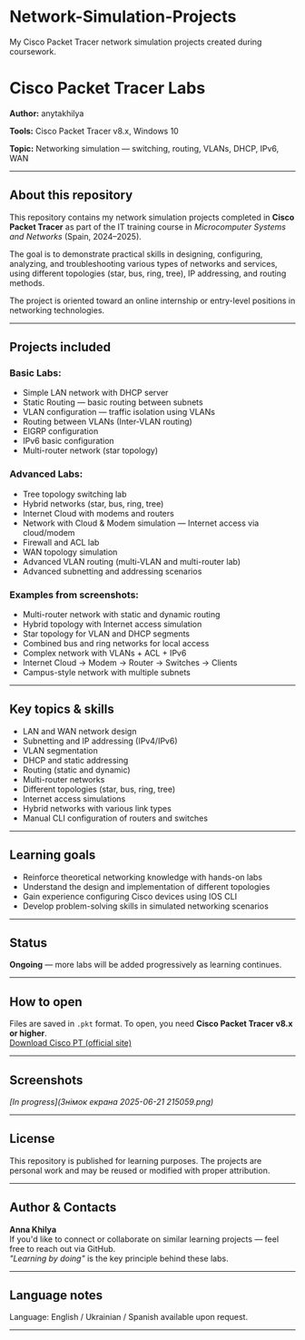 # Network-Simulation-Projects
My Cisco Packet Tracer network simulation projects created during coursework.

# Cisco Packet Tracer Labs  
**Author:** anytakhilya  

**Tools:** Cisco Packet Tracer v8.x, Windows 10  

**Topic:** Networking simulation — switching, routing, VLANs, DHCP, IPv6, WAN  

---

## About this repository

This repository contains my network simulation projects completed in **Cisco Packet Tracer** as part of the IT training course in *Microcomputer Systems and Networks* (Spain, 2024–2025).

The goal is to demonstrate practical skills in designing, configuring, analyzing, and troubleshooting various types of networks and services, using different topologies (star, bus, ring, tree), IP addressing, and routing methods.

The project is oriented toward an online internship or entry-level positions in networking technologies.

---

## Projects included

### Basic Labs:
- Simple LAN network with DHCP server
- Static Routing — basic routing between subnets
- VLAN configuration — traffic isolation using VLANs
- Routing between VLANs (Inter-VLAN routing)
- EIGRP configuration
- IPv6 basic configuration
- Multi-router network (star topology)

### Advanced Labs:
- Tree topology switching lab
- Hybrid networks (star, bus, ring, tree)
- Internet Cloud with modems and routers
- Network with Cloud & Modem simulation — Internet access via cloud/modem
- Firewall and ACL lab
- WAN topology simulation
- Advanced VLAN routing (multi-VLAN and multi-router lab)
- Advanced subnetting and addressing scenarios

### Examples from screenshots:
- Multi-router network with static and dynamic routing
- Hybrid topology with Internet access simulation
- Star topology for VLAN and DHCP segments
- Combined bus and ring networks for local access
- Complex network with VLANs + ACL + IPv6
- Internet Cloud → Modem → Router → Switches → Clients
- Campus-style network with multiple subnets

---

## Key topics & skills
- LAN and WAN network design
- Subnetting and IP addressing (IPv4/IPv6)
- VLAN segmentation
- DHCP and static addressing
- Routing (static and dynamic)
- Multi-router networks
- Different topologies (star, bus, ring, tree)
- Internet access simulations
- Hybrid networks with various link types
- Manual CLI configuration of routers and switches

---

## Learning goals
- Reinforce theoretical networking knowledge with hands-on labs
- Understand the design and implementation of different topologies
- Gain experience configuring Cisco devices using IOS CLI
- Develop problem-solving skills in simulated networking scenarios

---

## Status
**Ongoing** — more labs will be added progressively as learning continues.

---

## How to open
Files are saved in `.pkt` format. To open, you need **Cisco Packet Tracer v8.x or higher**.  
[Download Cisco PT (official site)](https://skillsforall.com/course/packet-tracer-introduction)

---

## Screenshots
_[In progress](Знімок екрана 2025-06-21 215059.png)_

---

## License
This repository is published for learning purposes. The projects are personal work and may be reused or modified with proper attribution.

---

## Author & Contacts
**Anna Khilya**  
If you'd like to connect or collaborate on similar learning projects — feel free to reach out via GitHub.  
_"Learning by doing"_ is the key principle behind these labs.

---

## Language notes
Language: English / Ukrainian / Spanish available upon request.

---
